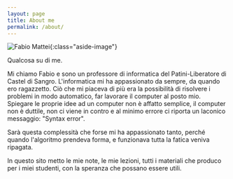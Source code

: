 ```yaml
---
layout: page
title: About me
permalink: /about/
---
```


![Fabio Mattei](/informaticainsieme/images/about/fabio.jpg){:class="aside-image"}

Qualcosa su di me.

Mi chiamo Fabio e sono un professore di informatica del Patini-Liberatore di Castel di Sangro.
L'informatica mi ha appassionato da sempre, da quando ero ragazzetto. 
Ciò che mi piaceva di più era la possibilità di risolvere i problemi in modo automatico, 
far lavorare il computer al posto mio. Spiegare le proprie idee ad un computer non è affatto semplice, 
il computer non è duttile, non ci viene in contro e al minimo errore ci riporta un laconico messaggio: "Syntax error".

Sarà questa complessità che forse mi ha appassionato tanto, perché quando l'algoritmo prendeva forma, e funzionava
tutta la fatica veniva ripagata.

In questo sito metto le mie note, le mie lezioni, tutti i materiali che produco per i miei studenti, con la speranza
che possano essere utili.


